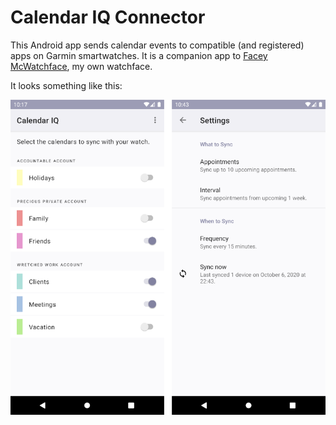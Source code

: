 # Calendar IQ Connector

This Android app sends calendar events to compatible (and registered) apps on Garmin smartwatches. It is a companion app to [Facey McWatchface](https://github.com/le-cds/connectiq-faceymcwatchface), my own watchface.

It looks something like this:

![App design](promo/screenshot_small.png)
